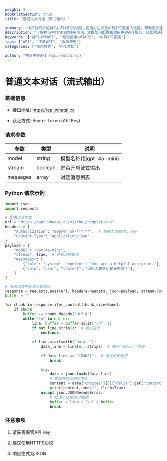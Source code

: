```yaml
---
weight: 3
bookFlatSection: true
title: "普通文本对话（流式输出）"

summary: "本页详细介绍神马中转API的功能、使用方法以及中转API服务的优势，帮助您快速上手并提升效率。"
description: "了解神马中转API的使用方法，掌握如何配置和调用中转API服务，轻松解决接口调用难题。"
keywords: ["神马中转API", "如何使用中转API", "中转API服务"]
tags: ["API", "中转API", "服务使用"]
categories: ["技术教程", "API文档"]

author: "神马中转API（api.whatai.cc）"
---
```


# 普通文本对话（流式输出）


### **基础信息**


*   接口地址: https://api.whatai.cc

*   认证方式: Bearer Token (API Key)

### **请求参数**

| **参数** | **类型** | **说明** |
| --- | --- | --- |
| model | string | 模型名称(如gpt-4o-mini) |
| stream | boolean | 是否开启流式输出 |
| messages | array | 对话消息列表 |

### **Python 请求示例**

```python
import json
import requests

# 配置请求参数
url = "https://api.whatai.cc/v1/chat/completions"
headers = {
    "Authorization": "Bearer sk-******",  # 替换为你的API Key
    "Content-Type": "application/json"
}
payload = {
    "model": "gpt-4o-mini",
    "stream": True,  # 开启流式输出
    "messages": [
        {"role": "system", "content": "You are a helpful assistant."},
        {"role": "user", "content": "周树人和鲁迅是兄弟吗？"},
    ]
}

# 发送请求并处理流式响应
response = requests.post(url, headers=headers, json=payload, stream=True)
buffer = ""

for chunk in response.iter_content(chunk_size=None):
    if chunk:
        buffer += chunk.decode("utf-8")
        while "\n" in buffer:
            line, buffer = buffer.split("\n", 1)
            if not line.strip():  # 跳过空行
                continue
                
            if line.startswith("data: "):
                data_line = line[6:].strip()  # 去除"data: "前缀
                
                if data_line == "[DONE]":  # 流式结束标记
                    break
                    
                try:
                    data = json.loads(data_line)
                    # 提取并打印响应内容
                    content = data["choices"][0]["delta"].get("content", "")
                    print(content, end="", flush=True)
                except json.JSONDecodeError:
                    # 处理不完整JSON数据
                    buffer = line + "\n" + buffer
                    break
```

### **注意事项**

1.   请妥善保管API Key

2.   建议使用HTTPS协议

3.   响应格式为JSON